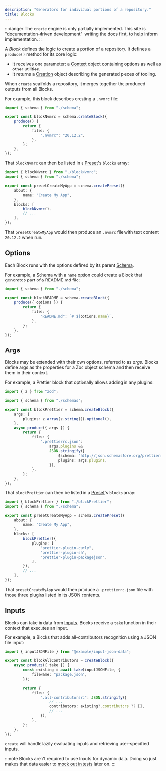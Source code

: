 ```yaml
---
description: "Generators for individual portions of a repository."
title: Blocks
---
```


:::danger
The `create` engine is only partially implemented.
This site is "documentation-driven development": writing the docs first, to help inform implementation.
:::

A _Block_ defines the logic to create a portion of a repository.
It defines a `produce()` method for its core logic:

- It receives one parameter: a [Context](../runtime/contexts) object containing options as well as other utilities.
- It returns a [Creation](../runtime/creation) object describing the generated pieces of tooling.

When `create` scaffolds a repository, it merges together the produced outputs from all Blocks.

For example, this block describes creating a `.nvmrc` file:

```ts
import { schema } from "./schema";

export const blockNvmrc = schema.createBlock({
	produce() {
		return {
			files: {
				".nvmrc": "20.12.2",
			},
		};
	},
});
```

That `blockNvmrc` can then be listed in a [Preset](./presets)'s `blocks` array:

```ts
import { blockNvmrc } from "./blockNvmrc";
import { schema } from "./schema";

export const presetCreateMyApp = schema.createPreset({
	about: {
		name: "Create My App",
	},
	blocks: [
		blockNvmrc(),
		// ...
	],
});
```

That `presetCreateMyApp` would then produce an `.nvmrc` file with text content `20.12.2` when run.

## Options

Each Block runs with the options defined by its parent [Schema](./schemas).

For example, a Schema with a `name` option could create a Block that generates part of a README.md file:

```ts
import { schema } from "./schema";

export const blockREADME = schema.createBlock({
	produce({ options }) {
		return {
			files: {
				"README.md": `# ${options.name}`,
			},
		};
	},
});
```

## Args

Blocks may be extended with their own options, referred to as _args_.
Blocks define args as the properties for a Zod object schema and then receive them in their context.

For example, a Prettier block that optionally allows adding in any plugins:

```ts
import { z } from "zod";

import { schema } from "./schemas";

export const blockPrettier = schema.createBlock({
	args: {
		plugins: z.array(z.string()).optional(),
	},
	async produce({ args }) {
		return {
			files: {
				".prettierrc.json":
					args.plugins &&
					JSON.stringify({
						$schema: "http://json.schemastore.org/prettierrc",
						plugins: args.plugins,
					}),
			},
		};
	},
});
```

That `blockPrettier` can then be listed in a [Preset](./presets)'s `blocks` array:

```ts
import { blockPrettier } from "./blockPrettier";
import { schema } from "./schema";

export const presetCreateMyApp = schema.createPreset({
	about: {
		name: "Create My App",
	},
	blocks: [
		blockPrettier({
			plugins: [
				"prettier-plugin-curly",
				"prettier-plugin-sh",
				"prettier-plugin-packagejson",
			],
		}),
		// ...
	],
});
```

That `presetCreateMyApp` would then produce a `.prettierrc.json` file with those three plugins listed in its JSON contents.

## Inputs

Blocks can take in data from [Inputs](../inputs/about).
Blocks receive a `take` function in their context that executes an input.

For example, a Blocks that adds all-contributors recognition using a JSON file input:

```ts
import { inputJSONFile } from "@example/input-json-data";

export const blockAllContributors = createBlock({
	async produce({ take }) {
		const existing = await take(inputJSONFile, {
			fileName: "package.json",
		});

		return {
			files: {
				".all-contributorsrc": JSON.stringify({
					// ...
					contributors: existing?.contributors ?? [],
					// ...
				}),
			},
		};
	},
});
```

`create` will handle lazily evaluating inputs and retrieving user-specified inputs.

:::note
Blocks aren't required to use Inputs for dynamic data.
Doing so just makes that data easier to [mock out in tests](../testing/inputs) later on.
:::
